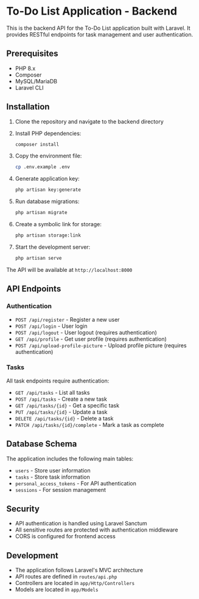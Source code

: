 # To-Do List Application - Backend

This is the backend API for the To-Do List application built with Laravel. It provides RESTful endpoints for task management and user authentication.

## Prerequisites

- PHP 8.x
- Composer
- MySQL/MariaDB
- Laravel CLI

## Installation

1. Clone the repository and navigate to the backend directory

2. Install PHP dependencies:
   ```bash
   composer install
   ```

3. Copy the environment file:
   ```bash
   cp .env.example .env
   ```

4. Generate application key:
   ```bash
   php artisan key:generate
   ```

5. Run database migrations:
   ```bash
   php artisan migrate
   ```

6. Create a symbolic link for storage:
   ```bash
   php artisan storage:link
   ```

7. Start the development server:
   ```bash
   php artisan serve
   ```

The API will be available at `http://localhost:8000`

## API Endpoints

### Authentication

- `POST /api/register` - Register a new user
- `POST /api/login` - User login
- `POST /api/logout` - User logout (requires authentication)
- `GET /api/profile` - Get user profile (requires authentication)
- `POST /api/upload-profile-picture` - Upload profile picture (requires authentication)

### Tasks

All task endpoints require authentication:

- `GET /api/tasks` - List all tasks
- `POST /api/tasks` - Create a new task
- `GET /api/tasks/{id}` - Get a specific task
- `PUT /api/tasks/{id}` - Update a task
- `DELETE /api/tasks/{id}` - Delete a task
- `PATCH /api/tasks/{id}/complete` - Mark a task as complete

## Database Schema

The application includes the following main tables:

- `users` - Store user information
- `tasks` - Store task information
- `personal_access_tokens` - For API authentication
- `sessions` - For session management

## Security

- API authentication is handled using Laravel Sanctum
- All sensitive routes are protected with authentication middleware
- CORS is configured for frontend access

## Development

- The application follows Laravel's MVC architecture
- API routes are defined in `routes/api.php`
- Controllers are located in `app/Http/Controllers`
- Models are located in `app/Models`

